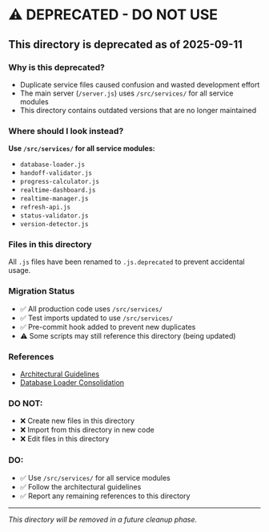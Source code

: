 # ⚠️ DEPRECATED - DO NOT USE

## This directory is deprecated as of 2025-09-11

### Why is this deprecated?
- Duplicate service files caused confusion and wasted development effort
- The main server (`/server.js`) uses `/src/services/` for all service modules
- This directory contains outdated versions that are no longer maintained

### Where should I look instead?
**Use `/src/services/` for all service modules:**
- `database-loader.js`
- `handoff-validator.js`
- `progress-calculator.js`
- `realtime-dashboard.js`
- `realtime-manager.js`
- `refresh-api.js`
- `status-validator.js`
- `version-detector.js`

### Files in this directory
All `.js` files have been renamed to `.js.deprecated` to prevent accidental usage.

### Migration Status
- ✅ All production code uses `/src/services/`
- ✅ Test imports updated to use `/src/services/`
- ✅ Pre-commit hook added to prevent new duplicates
- ⚠️ Some scripts may still reference this directory (being updated)

### References
- [Architectural Guidelines](/docs/ARCHITECTURAL_GUIDELINES.md)
- [Database Loader Consolidation](/docs/DATABASE_LOADER_CONSOLIDATION.md)

### DO NOT:
- ❌ Create new files in this directory
- ❌ Import from this directory in new code
- ❌ Edit files in this directory

### DO:
- ✅ Use `/src/services/` for all service modules
- ✅ Follow the architectural guidelines
- ✅ Report any remaining references to this directory

---
*This directory will be removed in a future cleanup phase.*